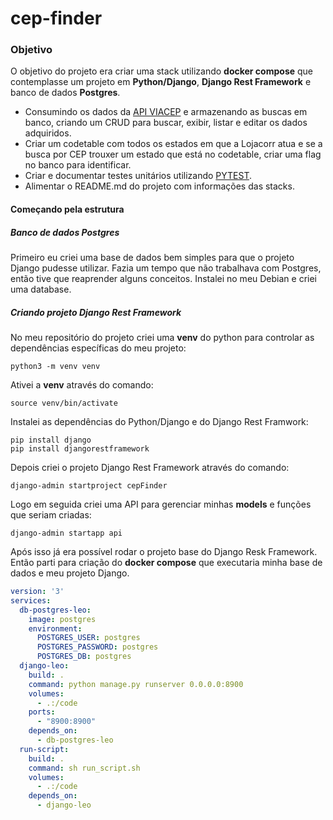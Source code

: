# cep-finder
### Objetivo
O objetivo do projeto era criar uma stack utilizando **docker compose** que contemplasse um projeto em **Python/Django**, **Django Rest Framework** e banco de dados **Postgres**.
- Consumindo os dados da [API VIACEP](https://viacep.com.br/) e armazenando as buscas em banco, criando um CRUD para buscar, exibir, listar e editar os dados adquiridos.
- Criar um codetable com todos os estados em que a Lojacorr atua e se a busca por CEP trouxer um estado que está no codetable, criar uma flag no banco para identificar.
- Criar e documentar testes unitários utilizando [PYTEST](https://docs.pytest.org/en/7.2.x/).
- Alimentar o README.md do projeto com informações das stacks.

#### Começando pela estrutura
##### Banco de dados Postgres
Primeiro eu criei uma base de dados bem simples para que o projeto Django pudesse utilizar. Fazia um tempo que não trabalhava com Postgres, então tive que reaprender alguns conceitos. Instalei no meu Debian e criei uma database.

##### Criando projeto Django Rest Framework
No meu repositório do projeto criei uma **venv** do python para controlar as dependências específicas do meu projeto:
```
python3 -m venv venv
```
Ativei a **venv** através do comando:
```
source venv/bin/activate
```
Instalei as dependências do Python/Django e do Django Rest Framwork:
```
pip install django
pip install djangorestframework
```
Depois criei o projeto Django Rest Framework através do comando:
```
django-admin startproject cepFinder
```
Logo em seguida criei uma API para gerenciar minhas **models** e funções que seriam criadas:
```
django-admin startapp api
```

Após isso já era possível rodar o projeto base do Django Resk Framework. Então parti para criação do **docker compose** que executaria minha base de dados e meu projeto Django.
```docker-compose.yml
version: '3'
services:
  db-postgres-leo:
    image: postgres
    environment:
      POSTGRES_USER: postgres
      POSTGRES_PASSWORD: postgres
      POSTGRES_DB: postgres
  django-leo:
    build: .
    command: python manage.py runserver 0.0.0.0:8900
    volumes:
      - .:/code
    ports:
      - "8900:8900"
    depends_on:
      - db-postgres-leo
  run-script:
    build: .
    command: sh run_script.sh
    volumes:
      - .:/code
    depends_on:
      - django-leo
```